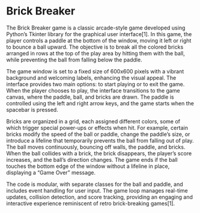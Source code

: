 # Brick Breaker

The Brick Breaker game is a classic arcade-style game developed using Python’s Tkinter library for the graphical user interface[1]. In this game, the player controls a paddle at the bottom of the window, moving it left or right to bounce a ball upward. The objective is to break all the colored bricks arranged in rows at the top of the play area by hitting them with the ball, while preventing the ball from falling below the paddle.

The game window is set to a fixed size of 600x600 pixels with a vibrant background and welcoming labels, enhancing the visual appeal. The interface provides two main options: to start playing or to exit the game. When the player chooses to play, the interface transitions to the game canvas, where the paddle, ball, and bricks are drawn. The paddle is controlled using the left and right arrow keys, and the game starts when the spacebar is pressed.

Bricks are organized in a grid, each assigned different colors, some of which trigger special power-ups or effects when hit. For example, certain bricks modify the speed of the ball or paddle, change the paddle’s size, or introduce a lifeline that temporarily prevents the ball from falling out of play. The ball moves continuously, bouncing off walls, the paddle, and bricks. When the ball collides with a brick, the brick disappears, the player’s score increases, and the ball’s direction changes. The game ends if the ball touches the bottom edge of the window without a lifeline in place, displaying a “Game Over” message.

The code is modular, with separate classes for the ball and paddle, and includes event handling for user input. The game loop manages real-time updates, collision detection, and score tracking, providing an engaging and interactive experience reminiscent of retro brick-breaking games[1].
